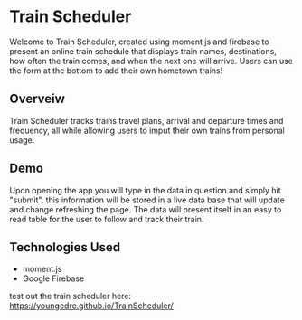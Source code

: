 # Train Scheduler
Welcome to Train Scheduler, created using moment js and firebase to present an online train schedule that displays train names, 
destinations, how often the train comes, and when the next one will arrive.  Users can use the form at the bottom to add their own hometown trains!
## Overveiw
Train Scheduler tracks trains travel plans, arrival and departure times and frequency, all while allowing users to imput their own trains from personal usage.
## Demo
Upon opening the app you will type in the data in question and simply hit "submit", this information will be stored in a live data base that will update and change refreshing the page. The data will present itself in an easy to read table for the user to follow and track their train.
## Technologies Used
* moment.js
* Google Firebase

test out the train scheduler here: https://youngedre.github.io/TrainScheduler/


